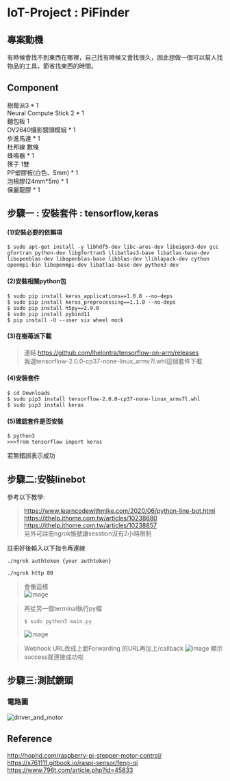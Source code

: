 # IoT-Project : PiFinder
## 專案動機  
有時候會找不到東西在哪裡，自己找有時候又會找很久，因此想做一個可以幫人找物品的工具，節省找東西的時間。

## Component
樹莓派3 *	1  
Neural Compute Stick 2 * 1  
麵包板	1  
OV2640攝影鏡頭模組 *	1  
步進馬達 *	1  
杜邦線	數條  
蜂鳴器 *	1  
筷子	1雙  
PP塑膠板(白色、5mm) *	1  
泡棉膠(24mm*5m) *	1  
保麗龍膠 * 1  

## 步驟一 : 安裝套件 : tensorflow,keras

#### (1)安裝必要的依賴項
```
$ sudo apt-get install -y libhdf5-dev libc-ares-dev libeigen3-dev gcc gfortran python-dev libgfortran5 \libatlas3-base libatlas-base-dev libopenblas-dev libopenblas-base libblas-dev \liblapack-dev cython openmpi-bin libopenmpi-dev libatlas-base-dev python3-dev  
```
#### (2)安裝相關python包
```
$ sudo pip install keras_applications==1.0.8 --no-deps  
$ sudo pip install keras_preprocessing==1.1.0 --no-deps  
$ sudo pip install h5py==2.9.0  
$ sudo pip install pybind11  
$ pip install -U --user six wheel mock
```
#### (3)在樹苺派下載
>連結:https://github.com/lhelontra/tensorflow-on-arm/releases  
我選tensorflow-2.0.0-cp37-none-linux_armv7l.whl這個套件下載

#### (4)安裝套件
```
$ cd Downloads  
$ sudo pip3 install tensorflow-2.0.0-cp37-none-linux_armv7l.whl  
$ sudo pip3 install keras
```

#### (5)確認套件是否安裝
```
$ python3  
>>>from tensorflow import keras
```
若無錯誤表示成功

## 步驟二:安裝linebot
參考以下教學:  
>https://www.learncodewithmike.com/2020/06/python-line-bot.html  
>https://ithelp.ithome.com.tw/articles/10238680  
>https://ithelp.ithome.com.tw/articles/10238857  
另外可註冊ngrok帳號讓sesstion沒有2小時限制

註冊好後輸入以下指令再連線
```
./ngrok authtoken {your authtoken}
```
```
./ngrok http 80
```
>會像這樣  
![image](https://user-images.githubusercontent.com/86181854/148670862-86301365-edfc-459a-a30b-dc38b1c194ff.png)

>再從另一個terminal執行py檔
>```
>$ sudo python3 main.py
>```
>![image](https://user-images.githubusercontent.com/86181854/148670887-4f8b9a1c-25a8-481c-ae4b-7b543b32085f.png)  

>Webhook URL改成上面Forwarding 的URL再加上/callback
![image](https://user-images.githubusercontent.com/86181854/148670917-d3df5cdc-44a4-4d29-85aa-e5bbbde828a0.png)
顯示success就連接成功啦
## 步驟三:測試鏡頭

### 電路圖
![driver_and_motor](https://user-images.githubusercontent.com/86181854/148636297-a92a598e-bdae-4780-8f80-d985960a8f1f.jpg)

## Reference
http://hophd.com/raspberry-pi-stepper-motor-control/  
https://s761111.gitbook.io/raspi-sensor/feng-qi  
https://www.796t.com/article.php?id=45833

